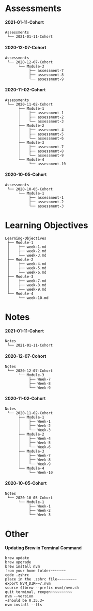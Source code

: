# Assessments

#### 2021-01-11-Cohort
```
Assessments
 └── 2021-01-11-Cohort
```

#### 2020-12-07-Cohort
```
Assessments  
 └── 2020-12-07-Cohort
      └── Module-3
           ├── assessment-7
           ├── assessment-8
           └── assessment-9
 ```

#### 2020-11-02-Cohort
```
Assessments
 └── 2020-11-02-Cohort
      ├── Module-1
      │    ├── assessment-1
      │    ├── assessment-2
      │    └── assessment-3
      ├── Module-2 
      │    ├── assessment-4
      │    ├── assessment-5
      │    └── assessment-6
      ├── Module-3
      │    ├── assessment-7
      │    ├── assessment-8
      │    └── assessment-9
      └── Module-4
           └── assessment-10
 ```

#### 2020-10-05-Cohort
```    
Assessments
 └── 2020-10-05-Cohort
      └── Module-1
           ├── assessment-1
           ├── assessment-2
           └── assessment-3
```

# Learning Objectives
```
Learning-Objectives  
 ├── Module-1  
 │    ├── week-1.md
 │    ├── week-2.md
 │    └── week-3.md
 ├── Module-2
 │    ├── week-4.md
 │    ├── week-5.md
 │    └── week-6.md
 ├── Module-3
 │    ├── week-7.md
 │    ├── week-8.md
 │    └── week-9.md
 └── Module-4
      └── week-10.md
```

# Notes

#### 2021-01-11-Cohort
```
Notes
 └── 2021-01-11-Cohort
```

#### 2020-12-07-Cohort
```
Notes  
 └── 2020-12-07-Cohort
      └── Module-3
           ├── Week-7
           ├── Week-8
           └── Week-9
 ```

#### 2020-11-02-Cohort
```
Notes
 └── 2020-11-02-Cohort
      ├── Module-1
      │    ├── Week-1
      │    ├── Week-2
      │    └── Week-3
      ├── Module-2 
      │    ├── Week-4
      │    ├── Week-5
      │    └── Week-6
      ├── Module-3
      │    ├── Week-7
      │    ├── Week-8
      │    └── Week-9
      └── Module-4
           └── Week-10
 ```

#### 2020-10-05-Cohort
```    
Notes
 └── 2020-10-05-Cohort
      └── Module-1
           ├── Week-1
           ├── Week-2
           └── Week-3
```

# Other

#### Updating Brew in Terminal Command
```
brew update  
brew upgrade  
brew install nvm  
from your home folder~~~~~~~  
code .zshrc  
place in the .zshrc file~~~~~~~~~  
export NVM_DIR=~/.nvm  
source $(brew --prefix nvm)/nvm.sh  
quit terminal, reopen~~~~~~~~~~  
nvm --version  
~should be 0.35.3~  
nvm install --lts 
```
